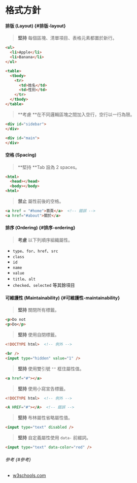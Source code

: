 # 格式方針

#### 排版 \(Layout\) {#排版-layout}

> **堅持** 每個區塊、清單項目、表格元素都置於新行。

```html
<ul>
  <li>Apple</li>
  <li>Banana</li>
</ul>

<table>
  <tbody>
    <tr>
      <td>姓名</td>
      <td>性別</td>
    </tr>
  </tbody>
</table>
```

> **考慮 **在不同邏輯區塊之間加入空行，空行以一行為限。

```html
<div id="sidebar">
</div>

<div id="main">
</div>
```

#### 空格 \(Spacing\)

> **堅持 **Tab 設為 2 spaces。

```html
<html>
  <head></head>
  <body></body>
<html>
```

> **禁止** 屬性前後的空格。

```html
<a href = "#home">首頁</a>  <!-- 錯誤 -->
<a href="#about">關於</a>
```

#### 排序 \(Ordering\) {#排序-ordering}

> **考慮** 以下列順序組織屬性。

* `type`、`for`、`href`、`src`
* `class`
* `id`
* `name`
* `value`
* `title`、`alt`
* `checked`、`selected` 等其餘項目

#### 可維護性 \(Maintainability\) {#可維護性-maintainability}

> **堅持** 關閉所有標籤。

```html
<p>Do not
<p>Do</p>
```

> **堅持** 使用自閉標籤。

```html
<!DOCTYPE html>  <!-- 例外 -->

<br />
<input type="hidden" value="1" />
```

> **堅持** 使用雙引號 `""` 框住屬性值。

```html
<a href="#"></a>
```

> **堅持** 使用小寫宣告標籤。

```html
<!DOCTYPE html>  <!-- 例外 -->

<A HREF="#"></A>  <!-- 錯誤 -->
```

> **堅持** 布林屬性省略屬性值。

```html
<input type="text" disabled />
```

> **堅持** 自定義屬性使用 `data-` 前綴詞。

```html
<input type="text" data-color="red" />
```

###### 參考 {#參考}

* [w3schools.com](https://www.w3schools.com/html/html5_syntax.asp)



